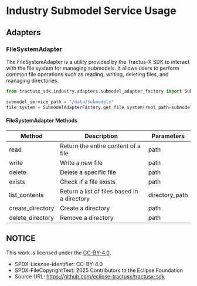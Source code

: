 <!--

Eclipse Tractus-X - Software Development KIT

Copyright (c) 2025 LKS Next
Copyright (c) 2025 Contributors to the Eclipse Foundation

See the NOTICE file(s) distributed with this work for additional
information regarding copyright ownership.

This work is made available under the terms of the
Creative Commons Attribution 4.0 International (CC-BY-4.0) license,
which is available at
https://creativecommons.org/licenses/by/4.0/legalcode.

SPDX-License-Identifier: CC-BY-4.0

-->

<!-- Part of this content was generated by Co-Pilot and reviewed by a human developer. -->

# Industry Submodel Service Usage

## Adapters

### FileSystemAdapter

The FileSystemAdapter is a utility provided by the Tractus-X SDK to interact with the file system for managing submodels. It allows users to perform common file operations such as reading, writing, deleting files, and managing directories.

```python
from tractusx_sdk.industry.adapters.submodel_adapter_factory import SubmodelAdapterFactory

submodel_service_path = "/data/submodels"
file_system = SubmodelAdapterFactory.get_file_system(root_path=submodel_service_path)
```

#### FileSystemAdapter Methods

| Method | Description | Parameters |
|--------|-------------|------------|
| read       | Return the entire content of a file            | path           |
| write       | Write a new file            | path           |
| delete       | Delete a specific file            | path           |
| exists       | Check if a file exists            | path           |
| list_contents       | Return a list of files based in a directory            | directory_path           |
| create_directory       | Create a directory            | path           |
| delete_directory       | Remove a directory            | path           |

## NOTICE

This work is licensed under the [CC-BY-4.0](https://creativecommons.org/licenses/by/4.0/legalcode).

- SPDX-License-Identifier: CC-BY-4.0
- SPDX-FileCopyrightText: 2025 Contributors to the Eclipse Foundation
- Source URL: https://github.com/eclipse-tractusx/tractusx-sdk
